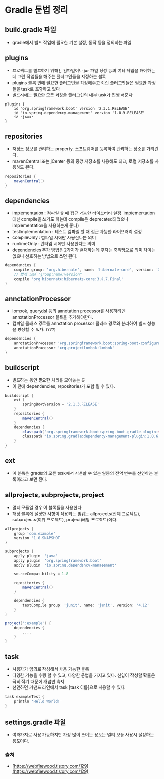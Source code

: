 # Gradle 문법 정리

## build.gradle 파일

- gradle에서 빌드 작업에 필요한 기본 설정, 동작 등을 정의하는 파일

## plugins

- 프로젝트를 빌드하기 위해선 컴파일이나 jar 파일 생성 등의 여러 작업을 해야하는데 그런 작업들을 해주는 플러그인들을 지정하는 블록
- plugins 블록 안에 필요한 플러그인을 지정해주고 이런 플러그인들은 필요한 과정들을 task로 포함하고 있다
- 빌드시에는 필요한 모든 과정을 플러그인의 내부 task가 진행 해준다

```
plugins {
	id 'org.springframework.boot' version '2.3.1.RELEASE'
	id 'io.spring.dependency-management' version '1.0.9.RELEASE'
	id 'java'
}

```

## repositories

- 저장소 정보를 관리하는 property. 소프트웨어를 등록하여 관리하는 장소를 가리킨다.
- mavenCentral 또는 jCenter 등의 중앙 저장소를 사용해도 되고, 로컬 저장소를 사용해도 된다.

```java
repositories {
	mavenCentral()
}
```

## dependencies

- implementation : 컴파일 할 때 접근 가능한 라이브러리 설정
(implementation 대신 compile을 쓰기도 하는데 compile은 deprecated되었으니 implementation을 사용하는게 좋다)
- testImplementation : 테스트 컴파일 할 때 접근 가능한 라이브러리 설정
- compileOnly : 컴파일 시에만 사용한다는 의미
- runtimeOnly : 런타임 시에만 사용한다는 의미
- dependencies 추가 방법은 2가지가 존재하는데 후자는 축약형으로 의미 차이는 없으니 선호하는 방법으로 쓰면 된다.

```groovy
dependencies {
    compile group: 'org.hibernate', name: 'hibernate-core', version: '3.6.7.Final'
    // 짧게 쓰면 "group:name:version"
    compile 'org.hibernate:hibernate-core:3.6.7.Final'
}
```

## annotationProcessor

- lombok, querydsl 등의 annotation processor를 사용하려면 annotationProcessor 블록을 추가해야한다.
- 컴파일 클래스 경로를 annotation processor 클래스 경로와 분리하여 빌드 성능을 향상할 수 있다. (???)

```groovy
dependencies {
	annotationProcessor 'org.springframework.boot:spring-boot-configuration-processor'
	annotationProcessor 'org.projectlombok:lombok'
}
```

## buildscript

- 빌드하는 동안 필요한 처리를 모아놓는 곳
- 이 안에 dependencies, repositories가 포함 될 수 있다.

```groovy
buildscript {
    ext {
        springBootVersion = '2.1.3.RELEASE'
    }
    repositories {
        mavenCentral()
    }
    dependencies {
        classpath("org.springframework.boot:spring-boot-gradle-plugin:${springBootVersion}")
        classpath "io.spring.gradle:dependency-management-plugin:1.0.6.RELEASE"
    }
}
```

## ext

- 이 블록은 gradle의 모든 task에서 사용할 수 있는 일종의 전역 변수를 선언하는 블록이라고 보면 된다.

## allprojects, subprojects, project

- 멀티 모듈일 경우 이 블록들을 사용한다.
- 해당 블록에 설정한 사항이 적용되는 범위는 allprojects(전체 프로젝트), subprojects(하위 프로젝트), project(해당 프로젝트)이다.

```groovy
allprojects {
    group 'com.example'
    version '1.0-SNAPSHOT'
}

subprojects {
    apply plugin: 'java'
    apply plugin: 'org.springframework.boot'
    apply plugin: 'io.spring.dependency-management'

    sourceCompatibility = 1.8

    repositories {
        mavenCentral()
    }

    dependencies {
        testCompile group: 'junit', name: 'junit', version: '4.12'
    }
}

project(':example') {
    dependencies {
        ....
    }
}
```

## task

- 사용자가 임의로 작성해서 사용 가능한 블록
- 다양한 기능을 수행 할 수 있고, 다양한 문법을 가지고 있다. 신입이 작성할 확률은 극히 적기 때문에 개념만 숙지
- 선언하면 커맨드 라인에서 task [task 이름]으로 사용할 수 있다.

```groovy
task exampleTest {
    println 'Hello World!'
}
```

## settings.gradle 파일

- 여러가지로 사용 가능하지만 가장 많이 쓰이는 용도는 멀티 모듈 사용시 설정하는 용도이다.

### 출처
- [https://webfirewood.tistory.com/129](https://webfirewood.tistory.com/129)
